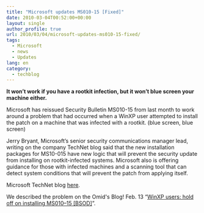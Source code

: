 ```yaml
---
title: "Microsoft updates MS010-15 [Fixed]"
date: 2010-03-04T00:52:00+00:00
layout: single
author_profile: true
url: 2010/03/04/microsoft-updates-ms010-15-fixed/
tags:
  - Microsoft
  - news
  - Updates
lang: en
category: 
  - techblog
---
```

**It won’t work if you have a rootkit infection, but it won’t blue screen your machine either.**

Microsoft has reissued Security Bulletin MS010-15 from last month to work around a problem that had occurred when a WinXP user attempted to install the patch on a machine that was infected with a rootkit. (blue screen, blue screen)

Jerry Bryant, Microsoft’s senior security communications manager lead, writing on the company TechNet blog said that the new installation packages for MS10-015 have new logic that will prevent the security update from installing on rootkit-infected systems. Microsoft also is offering guidance for those with infected machines and a scanning tool that can detect system conditions that will prevent the patch from applying itself.

Microsoft TechNet blog [here](http://blogs.technet.com/msrc/archive/2010/03/02/update-ms10-015-security-update-re-released-with-new-detection-logic.aspx).

We described the problem on the Omid's Blog! Feb. 13 “[WinXP users: hold off on installing MS010–15 \[BSOD\]](http://boelectronic.blogspot.com/2010/02/winxp-users-hold-off-on-installing.html)”.